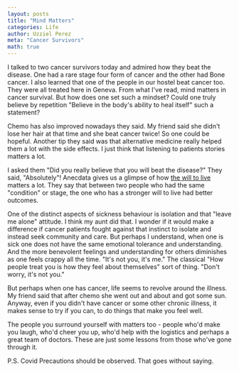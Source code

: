 ```yaml
---
layout: posts
title: "Mind Matters"
categories: Life
author: Uzziel Perez
meta: "Cancer Survivors"
math: true
---
```


I talked to two cancer survivors today and admired how they beat the disease. One had a rare stage four form of cancer and the other had Bone cancer.
I also learned that one of the people in our hostel beat cancer too. They were all treated here in Geneva. From what I've read, mind matters in cancer survival. But how does one set such a mindset?
Could one truly believe by repetition "Believe in the body's ability to heal itself" such a statement?

Chemo has also improved nowadays they said. My friend said she didn't lose her hair at that time and she beat cancer twice! So one could be hopeful.
Another tip they said was that alternative medicine really helped them a lot with the side effects. I just think that listening to patients stories matters a lot.

I asked them "Did you really believe that you will beat the disease?" They said, "Absolutely"! Anecdata gives us a glimpse of how [the will to live](https://med.stanford.edu/survivingcancer/cancers-existential-questions/cancer-will-to-live.html) matters a lot. They say that between two people who had the same "condition" or stage, the one who has a stronger will to live had better outcomes.

One of the distinct aspects of sickness behaviour is isolation and that "leave me alone" attitude. I think my aunt did that. I wonder if it would make a difference if cancer patients fought against that instinct to isolate and instead seek community and care. But perhaps I understand, when one is sick one does not have the same emotional tolerance and understanding. And the more benevolent feelings and understanding for others diminishes as one feels crappy all the time. "It's not you, it's me." The classical "How people treat you is how they feel about themselves" sort of thing. "Don't worry, it's not you."

But perhaps when one has cancer, life seems to revolve around the illness. My friend said that after chemo she went out and about and got some sun. Anyway, even if you didn't have cancer or some other chronic illness, it makes sense to try if you can, to do things that make you feel well.

The people you surround yourself with matters too - people who'd make you laugh, who'd cheer you up, who'd help with the logistics and perhaps a great team of doctors.
These are just some lessons from those who've gone through it.

P.S. Covid Precautions should be observed. That goes without saying.
